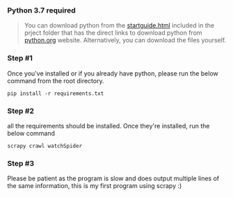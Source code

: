 ### Python 3.7 required

> You can download python from the [startguide.html](https://github.com/Abdinasirsprograms/Tv-show-link-scraper/blob/master/startguide.html) included in the prject folder that has the direct links to download python from [python.org](https://www.python.org/downloads/) website. Alternatively, you can download the files yourself.

### Step #1
Once you've installed or if you already have python, please run the below command from the root directory.

```pip install -r requirements.txt```

### Step #2
all the requirements should be installed. Once they're installed, run the below command

```scrapy crawl watchSpider```

### Step #3
Please be patient as the program is slow and does output multiple lines of the same information, this is my first program using scrapy :)
